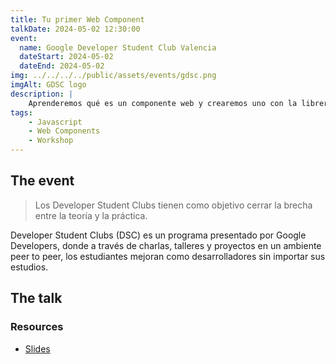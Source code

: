 ```yaml
---
title: Tu primer Web Component
talkDate: 2024-05-02 12:30:00
event:
  name: Google Developer Student Club Valencia
  dateStart: 2024-05-02
  dateEnd: 2024-05-02
img: ../../../../public/assets/events/gdsc.png
imgAlt: GDSC logo
description: |
    Aprenderemos qué es un componente web y crearemos uno con la librería Lit (5.7KB) para que puedas llevarlo a utilizar en cualquier proyecto sin importar el framework.
tags:
    - Javascript
    - Web Components
    - Workshop
---
```


## The event

> Los Developer Student Clubs tienen como objetivo cerrar la brecha entre la teoría y la práctica.

Developer Student Clubs (DSC) es un programa presentado por Google Developers, donde a través de charlas, talleres y proyectos en un ambiente peer to peer, los estudiantes mejoran como desarrolladores sin importar sus estudios.

## The talk

### Resources

- [Slides](https://docs.google.com/presentation/d/1LPeKGoNf5BII56rUehYjvVmEOBguBkkfL-eyO8ZK4Y0/edit?usp=sharing&resourcekey=0-3WbGBITKWNPTFqKoPOv0UQ)
